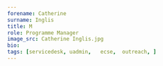 ```yaml
---
forename: Catherine
surname: Inglis
title: M
role: Programme Manager 
image_src: Catherine Inglis.jpg
bio:  	 
tags: [servicedesk, uadmin,   ecse,  outreach, ] 
---
```

